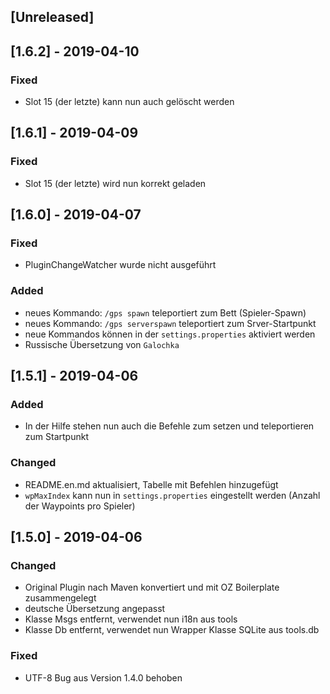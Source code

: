 ## [Unreleased]

## [1.6.2] - 2019-04-10
### Fixed
- Slot 15 (der letzte) kann nun auch gelöscht werden

## [1.6.1] - 2019-04-09
### Fixed
- Slot 15 (der letzte) wird nun korrekt geladen

## [1.6.0] - 2019-04-07
### Fixed
- PluginChangeWatcher wurde nicht ausgeführt
### Added
- neues Kommando: `/gps spawn` teleportiert zum Bett (Spieler-Spawn)
- neues Kommando: `/gps serverspawn` teleportiert zum Srver-Startpunkt
- neue Kommandos können in der `settings.properties` aktiviert werden
- Russische Übersetzung von `Galochka`

## [1.5.1] - 2019-04-06
### Added
- In der Hilfe stehen nun auch die Befehle zum setzen und teleportieren zum Startpunkt
### Changed
- README.en.md aktualisiert, Tabelle mit Befehlen hinzugefügt
- `wpMaxIndex` kann nun in `settings.properties` eingestellt werden (Anzahl der Waypoints pro Spieler)

## [1.5.0] - 2019-04-06
### Changed
- Original Plugin nach Maven konvertiert und mit OZ Boilerplate zusammengelegt
- deutsche Übersetzung angepasst
- Klasse Msgs entfernt, verwendet nun i18n aus tools
- Klasse Db entfernt, verwendet nun Wrapper Klasse SQLite aus tools.db
### Fixed
- UTF-8 Bug aus Version 1.4.0 behoben